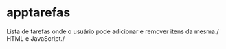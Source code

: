 # apptarefas
Lista de tarefas onde o usuário pode adicionar e remover itens da mesma./ HTML e JavaScript./

